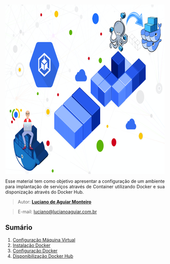 
<p align="center"><img src="manuscript/images/kubernetes -v3.png"  width="850" height="534" align="middle"/></p>

<p align="justify">Esse material tem como objetivo apresentar a configuração de um ambiente para implantação de serviços através de Container utilizando Docker e sua disponização através do Docker Hub.</p>

> Autor: **[Luciano de Aguiar Monteiro](https://github.com/lucianoaguiarthe)**

> E-mail: luciano@lucianoaguiar.com.br

## Sumário


1. [Configuração Máquina Virtual](manuscript/Instalação-VM.md)
2. [Instalação Docker](manuscript/Instalação-Docker.md)
3. [Configuração Docker](manuscript/Configuração-Docker.md)
4. [Disponibilização Docker Hub](manuscript/Configuração-DockerHuber.md)